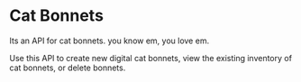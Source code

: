# Cat Bonnets

Its an API for cat bonnets. you know em, you love em.

Use this API to create new digital cat bonnets, view the existing inventory
of cat bonnets, or delete bonnets.
